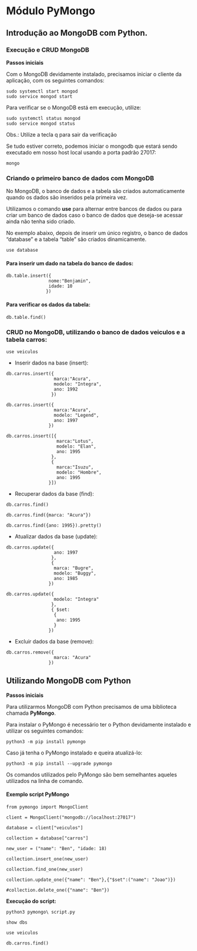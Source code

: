 # Módulo PyMongo

## Introdução ao MongoDB com Python.

### Execução e CRUD MongoDB

**Passos iniciais**

Com o MongoDB devidamente instalado, precisamos iniciar o cliente da aplicação, com os seguintes comandos:

```
sudo systemctl start mongod
sudo service mongod start
```

Para verificar se o MongoDB está em execução, utilize:

```
sudo systemctl status mongod
sudo service mongod status
```

Obs.: Utilize a tecla q para sair da verificação

Se tudo estiver correto, podemos iniciar o mongodb que estará sendo executado em nosso host local usando a porta padrão 27017:
```
mongo
```
### Criando o primeiro banco de dados com MongoDB

No MongoDB, o banco de dados e a tabela são criados automaticamente quando os dados são inseridos pela primeira vez.

Utilizamos o comando **use** para alternar entre bancos de dados ou para criar um banco de dados caso o banco de dados que deseja-se acessar ainda não tenha sido criado.

No exemplo abaixo, depois de inserir um único registro, o banco de dados “database” e a tabela “table” são criados dinamicamente.

```
use database
```

#### Para inserir um dado na tabela do banco de dados:

```
db.table.insert({
                nome:"Benjamin",
                idade: 10
               })
```

#### Para verificar os dados da tabela:
```
db.table.find()
```
### CRUD no MongoDB, utilizando o banco de dados veiculos e a tabela carros:
```
use veiculos
```
- Inserir dados na base (insert):
```
db.carros.insert({
                  marca:"Acura",
                  modelo: "Integra",
                  ano: 1992
                 })
 
db.carros.insert({
                  marca:"Acura",
                  modelo: "Legend",
                  ano: 1997
                })
 
db.carros.insert([{
                   marca:"Lotus",
                   modelo: "Elan",
                   ano: 1995
                 },
                 { 
                   marca:"Isuzu",
                   modelo: "Hombre",
                   ano: 1995
                }])
```

- Recuperar dados da base (find):
```
db.carros.find()
 
db.carros.find({marca: "Acura"})
 
db.carros.find({ano: 1995}).pretty()
```
- Atualizar dados da base (update):
```
db.carros.update({
                  ano: 1997
                 },
                 {
                  marca: "Bugre",
                  modelo: "Buggy",
                  ano: 1985
                })
 
db.carros.update({
                  modelo: "Integra"
                 },
                 { $set:
                  {
                   ano: 1995
                  }
                })
```

- Excluir dados da base (remove):
```
db.carros.remove({
                  marca: "Acura"
                })
```

## Utilizando MongoDB com Python

**Passos iniciais**

Para utilizarmos MongoDB com Python precisamos de uma biblioteca chamada **PyMongo**.

Para instalar o PyMongo é necessário ter o Python devidamente instalado e utilizar os seguintes comandos:
```
python3 -m pip install pymongo
```

Caso já tenha o PyMongo instalado e queira atualizá-lo:
```
python3 -m pip install --upgrade pymongo
```

Os comandos utilizados pelo PyMongo são bem semelhantes aqueles utilizados na linha de comando.

#### Exemplo script PyMongo

```
from pymongo import MongoClient

client = MongoClient("mongodb://localhost:27017")

database = client["veiculos"]

collection = database["carros"]

new_user = ("name": "Ben", "idade: 18)

collection.insert_one(new_user)

collection.find_one(new_user)

collection.update_one({"name": "Ben"},{"$set":("name": "Joao")})

#collection.delete_one({"name": "Ben"})
```

**Execução do script:**

```
python3 pymongo\ script.py

show dbs

use veiculos

db.carros.find()

```


